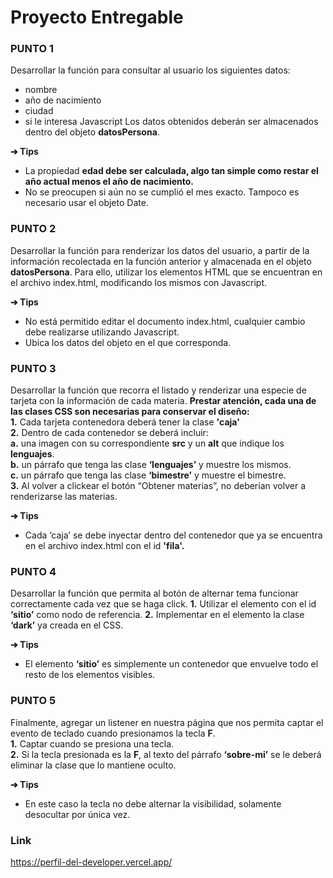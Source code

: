 
# Proyecto Entregable

### PUNTO 1
Desarrollar la función para consultar al usuario los siguientes datos:
- nombre
- año de nacimiento
- ciudad
- si le interesa Javascript
Los datos obtenidos deberán ser almacenados dentro del objeto **datosPersona**.

**➔ Tips**
- La propiedad **edad debe ser calculada, algo tan simple como restar el año actual menos el año de nacimiento.**
- No se preocupen si aún no se cumplió el mes exacto. Tampoco es necesario usar el objeto Date.

### PUNTO 2
Desarrollar la función para renderizar los datos del usuario, a partir de la información recolectada en la función anterior y almacenada en el objeto **datosPersona**. Para ello, utilizar los elementos HTML que se encuentran en el archivo index.html, modificando los mismos con Javascript.

**➔ Tips**
- No está permitido editar el documento index.html, cualquier cambio debe realizarse utilizando Javascript.
- Ubica los datos del objeto en el **<span>** que corresponda.

### PUNTO 3
Desarrollar la función que recorra el listado y renderizar una especie de tarjeta con la información de cada materia. **Prestar atención, cada una de las clases CSS son necesarias para conservar el diseño:**  
**1.** Cada tarjeta contenedora deberá tener la clase **'caja'**  
**2.** Dentro de cada contenedor se deberá incluir:  
**a.** una imagen con su correspondiente **src** y un **alt** que indique los **lenguajes**.  
**b.** un párrafo que tenga las clase **‘lenguajes’** y muestre los mismos.  
**c.** un párrafo que tenga las clase **‘bimestre’** y muestre el bimestre.  
**3.** Al volver a clickear el botón “Obtener materias”, no deberían volver a renderizarse las materias.  

**➔ Tips**
- Cada ‘caja’ se debe inyectar dentro del contenedor que ya se encuentra en el archivo index.html con el id **'fila'.**

### PUNTO 4
Desarrollar la función que permita al botón de alternar tema funcionar correctamente cada vez que se haga click.
**1.** Utilizar el elemento con el id **‘sitio’** como nodo de referencia.
**2.** Implementar en el elemento la clase **‘dark’** ya creada en el CSS.

**➔ Tips**
- El elemento **‘sitio’** es simplemente un contenedor que envuelve todo el resto de los elementos visibles.

###  PUNTO 5
Finalmente, agregar un listener en nuestra página que nos permita captar el evento de teclado cuando presionamos la tecla **F**.  
**1.** Captar cuando se presiona una tecla.  
**2.** Si la tecla presionada es la **F**, al texto del párrafo **‘sobre-mi’** se le deberá eliminar la clase que lo mantiene oculto.

**➔ Tips**
- En este caso la tecla no debe alternar la visibilidad, solamente desocultar por única vez.

### Link
https://perfil-del-developer.vercel.app/